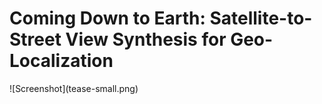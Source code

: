 <h1> Coming Down to Earth: Satellite-to-Street View Synthesis for Geo-Localization </h1>
![Screenshot](tease-small.png)
